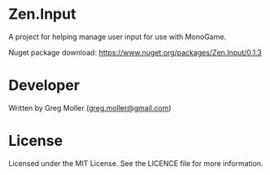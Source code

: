 # Zen.Input

A project for helping manage user input for use with MonoGame.

Nuget package download: https://www.nuget.org/packages/Zen.Input/0.1.3

# Developer
Written by Greg Moller (greg.moller@gmail.com)

# License
Licensed under the MIT License. See the LICENCE file for more information.
